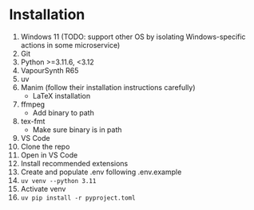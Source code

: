 # Installation

1. Windows 11 (TODO: support other OS by isolating Windows-specific actions in some microservice)
2. Git
3. Python >=3.11.6, <3.12
4. VapourSynth R65
5. uv
6. Manim (follow their installation instructions carefully)
   - LaTeX installation
7. ffmpeg
   - Add binary to path
8. tex-fmt
   - Make sure binary is in path
9. VS Code
10. Clone the repo
11. Open in VS Code
12. Install recommended extensions
13. Create and populate .env following .env.example
14. `uv venv --python 3.11`
15. Activate venv
16. `uv pip install -r pyproject.toml`
